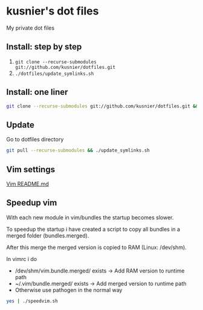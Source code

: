 # kusnier's dot files

My private dot files

## Install: step by step

1. `git clone --recurse-submodules git://github.com/kusnier/dotfiles.git`
2. `./dotfiles/update_symlinks.sh`

## Install: one liner

```bash
git clone --recurse-submodules git://github.com/kusnier/dotfiles.git && ./dotfiles/update_symlinks.sh
```

## Update

Go to dotfiles directory

```bash
git pull --recurse-submodules && ./update_symlinks.sh
```

## Vim settings

[Vim README.md][vimreadme]

## Speedup vim

With each new module in vim/bundles the startup becomes slower.

To speedup the startup i have created a script to copy all bundles in a merged folder (bundles.merged).

After this merge the merged version is copied to RAM (Linux: /dev/shm).

In vimrc i do

  * /dev/shm/vim.bundle.merged/ exists -> Add RAM version to runtime path
  * ~/.vim/bundle.merged/ exists -> Add merged version to runtime path
  * Otherwise use pathogen in the normal way

```bash
yes | ./speedvim.sh
```

[vimreadme]: https://github.com/kusnier/dotfiles/tree/master/home/vim#readme
